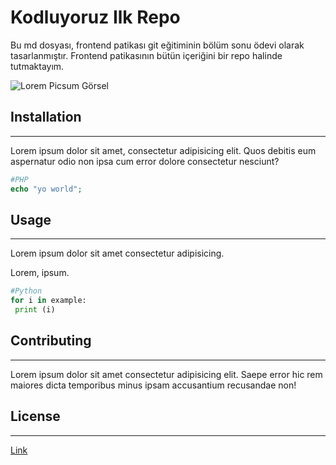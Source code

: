 # Kodluyoruz Ilk Repo
Bu md dosyası, frontend patikası git eğitiminin bölüm sonu ödevi olarak tasarlanmıştır. 
Frontend patikasının bütün içeriğini bir repo halinde tutmaktayım.

![Lorem Picsum Görsel](https://i.picsum.photos/id/849/800/300.jpg?hmac=qxfkL4blhABSCuAfE4VtWngeOAbcu0la6qEqbw0nfRU)

## Installation
---
Lorem ipsum dolor sit amet, consectetur adipisicing elit. Quos debitis eum aspernatur odio non ipsa cum error dolore consectetur nesciunt?

```php
#PHP
echo "yo world";
```

## Usage
---
Lorem ipsum dolor sit amet consectetur adipisicing.

Lorem, ipsum.

```python
#Python
for i in example:
 print (i)
```

## Contributing
---
Lorem ipsum dolor sit amet consectetur adipisicing elit. Saepe error hic rem maiores dicta temporibus minus ipsam accusantium recusandae non!

## License
---
[Link]()